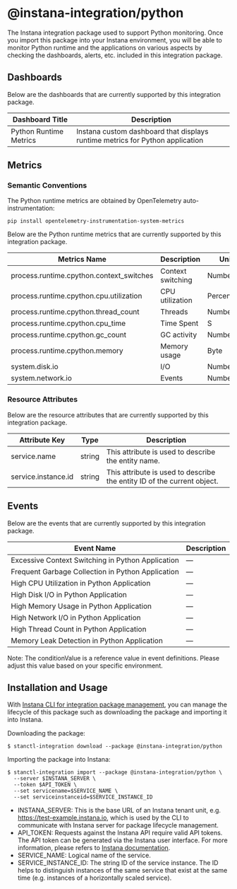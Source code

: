 # @instana-integration/python

The Instana integration package used to support Python monitoring. Once you import this package into your Instana environment, you will be able to monitor Python runtime and the applications on various aspects by checking the dashboards, alerts, etc. included in this integration package.

## Dashboards

Below are the dashboards that are currently supported by this integration package.

| Dashboard Title        | Description                                                                   |
|------------------------|-------------------------------------------------------------------------------|
| Python Runtime Metrics | Instana custom dashboard that displays runtime metrics for Python application |

## Metrics

### Semantic Conventions

The Python runtime metrics are obtained by OpenTelemetry auto-instrumentation:

```
pip install opentelemetry-instrumentation-system-metrics
```

Below are the Python runtime metrics that are currently supported by this integration package.

| Metrics Name                             | Description       | Unit       |
|------------------------------------------|-------------------|------------|
| process.runtime.cpython.context_switches | Context switching | Number     |
| process.runtime.cpython.cpu.utilization  | CPU utilization   | Percentage |
| process.runtime.cpython.thread_count     | Threads           | Number     |
| process.runtime.cpython.cpu_time         | Time Spent        | S          |
| process.runtime.cpython.gc_count         | GC activity       | Number     |
| process.runtime.cpython.memory           | Memory usage      | Byte       |
| system.disk.io                           | I/O               | Number     |
| system.network.io                        | Events            | Number     |


### Resource Attributes

Below are the resource attributes that are currently supported by this integration package.

| Attribute Key              | Type   | Description                                                             |
|----------------------------|--------|-------------------------------------------------------------------------|
| service.name               | string | This attribute is used to describe the entity name.                     |
| service.instance.id        | string | This attribute is used to describe the entity ID of the current object. |

## Events

Below are the events that are currently supported by this integration package.

| Event Name                                        | Description       |
|---------------------------------------------------|-------------------|
| Excessive Context Switching in Python Application | —                 |
| Frequent Garbage Collection in Python Application | —                 |
| High CPU Utilization in Python Application        | —                 |
| High Disk I/O in Python Application               | —                 |
| High Memory Usage in Python Application           | —                 |
| High Network I/O in Python Application            | —                 |
| High Thread Count in Python Application           | —                 |
| Memory Leak Detection in Python Application       | —                 |

Note: The conditionValue is a reference value in event definitions. Please adjust this value based on your specific environment.

## Installation and Usage

With [Instana CLI for integration package management](https://github.com/instana/observability-as-code?tab=readme-ov-file#instana-cli-for-integration-package-management), you can manage the lifecycle of this package such as downloading the package and importing it into Instana.

Downloading the package:

```shell
$ stanctl-integration download --package @instana-integration/python
```

Importing the package into Instana:

```shell
$ stanctl-integration import --package @instana-integration/python \
  --server $INSTANA_SERVER \
  --token $API_TOKEN \
  --set servicename=$SERVICE_NAME \
  --set serviceinstanceid=$SERVICE_INSTANCE_ID
```

- INSTANA_SERVER: This is the base URL of an Instana tenant unit, e.g. https://test-example.instana.io, which is used by the CLI to communicate with Instana server for package lifecycle management.
- API_TOKEN: Requests against the Instana API require valid API tokens. The API token can be generated via the Instana user interface. For more information, please refers to [Instana documentation](https://www.ibm.com/docs/en/instana-observability/current?topic=apis-instana-rest-api#usage-of-api-token).
- SERVICE_NAME: Logical name of the service.
- SERVICE_INSTANCE_ID: The string ID of the service instance. The ID helps to distinguish instances of the same service that exist at the same time (e.g. instances of a horizontally scaled service).